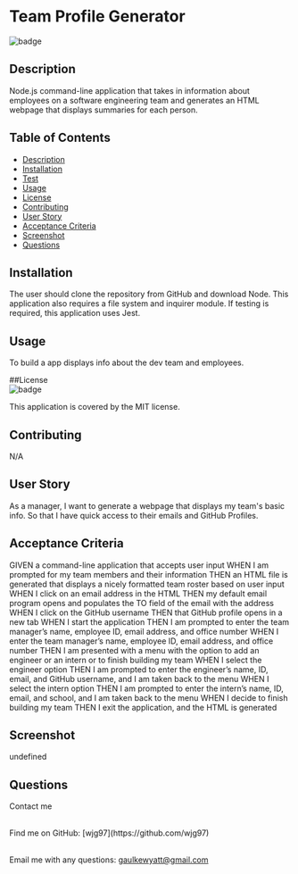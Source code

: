 # Team Profile Generator
  
  ![badge](https://img.shields.io/badge/license-MIT-orange)<br />

  ## Description
  Node.js command-line application that takes in information about employees on a software engineering team and generates an HTML webpage that displays summaries for each person.

  ## Table of Contents
  - [Description](#description)
  - [Installation](#installation)
  - [Test](#tests)
  - [Usage](#usage)
  - [License](#license)
  - [Contributing](#contributing)
  - [User Story](#userStory)
  - [Acceptance Criteria](#acceptanceCriteria)
  - [Screenshot](#screenShot)
  - [Questions](#questions)

  ## Installation
  The user should clone the repository from GitHub and download Node. This application also requires a file system and inquirer module. If testing is required, this application uses Jest.

  ## Usage
  To build a app displays info about the dev team and employees.

  ##License <br>
  ![badge](https://img.shields.io/badge/license-MIT-orange)
  <br />

  This application is covered by the MIT license. 

  ## Contributing
  N/A

  ## User Story
  As a manager, I want to generate a webpage that displays my team's basic info. So that I have quick access to their emails and GitHub Profiles.

  ## Acceptance Criteria
  GIVEN a command-line application that accepts user input
    WHEN I am prompted for my team members and their information
    THEN an HTML file is generated that displays a nicely formatted team roster based on user input
    WHEN I click on an email address in the HTML
    THEN my default email program opens and populates the TO field of the email with the address
    WHEN I click on the GitHub username
    THEN that GitHub profile opens in a new tab
    WHEN I start the application
    THEN I am prompted to enter the team manager’s name, employee ID, email address, and office number
    WHEN I enter the team manager’s name, employee ID, email address, and office number
    THEN I am presented with a menu with the option to add an engineer or an intern or to finish building my team
    WHEN I select the engineer option
    THEN I am prompted to enter the engineer’s name, ID, email, and GitHub username, and I am taken back to the menu
    WHEN I select the intern option
    THEN I am prompted to enter the intern’s name, ID, email, and school, and I am taken back to the menu
    WHEN I decide to finish building my team
    THEN I exit the application, and the HTML is generated

  ## Screenshot
  undefined

  ## Questions
  Contact me<br />

  <br />
  Find me on GitHub: [wjg97](https://github.com/wjg97)<br />
  <br />

  Email me with any questions: gaulkewyatt@gmail.com<br /><br />
  